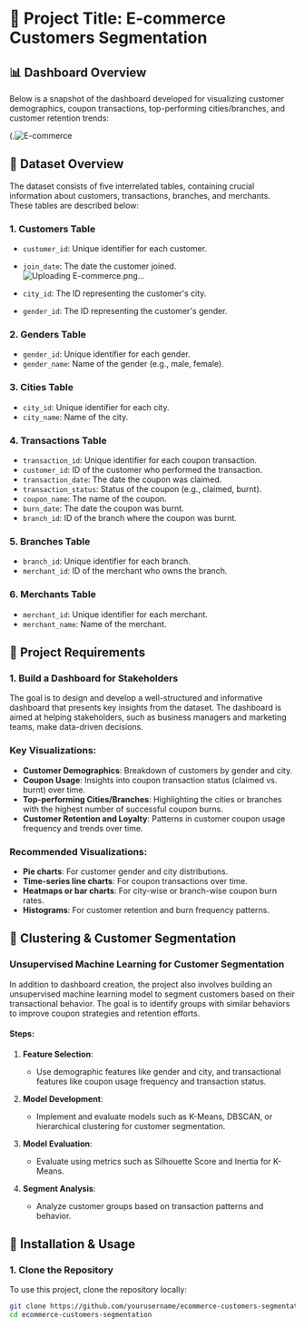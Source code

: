 # 📌 Project Title: E-commerce Customers Segmentation

## 📊 Dashboard Overview

Below is a snapshot of the dashboard developed for visualizing customer demographics, coupon transactions, top-performing cities/branches, and customer retention trends:

(.![E-commerce](https://github.com/user-attachments/assets/dba4dbdb-2aea-4893-a165-15409e0700b7)


## 📌 Dataset Overview
The dataset consists of five interrelated tables, containing crucial information about customers, transactions, branches, and merchants. These tables are described below:

### 1. Customers Table
- `customer_id`: Unique identifier for each customer.
- `join_date`: The date the customer joined.![Uploading E-commerce.png…]()

- `city_id`: The ID representing the customer's city.
- `gender_id`: The ID representing the customer's gender.

### 2. Genders Table
- `gender_id`: Unique identifier for each gender.
- `gender_name`: Name of the gender (e.g., male, female).

### 3. Cities Table
- `city_id`: Unique identifier for each city.
- `city_name`: Name of the city.

### 4. Transactions Table
- `transaction_id`: Unique identifier for each coupon transaction.
- `customer_id`: ID of the customer who performed the transaction.
- `transaction_date`: The date the coupon was claimed.
- `transaction_status`: Status of the coupon (e.g., claimed, burnt).
- `coupon_name`: The name of the coupon.
- `burn_date`: The date the coupon was burnt.
- `branch_id`: ID of the branch where the coupon was burnt.

### 5. Branches Table
- `branch_id`: Unique identifier for each branch.
- `merchant_id`: ID of the merchant who owns the branch.

### 6. Merchants Table
- `merchant_id`: Unique identifier for each merchant.
- `merchant_name`: Name of the merchant.

## 📌 Project Requirements

### 1. Build a Dashboard for Stakeholders
The goal is to design and develop a well-structured and informative dashboard that presents key insights from the dataset. The dashboard is aimed at helping stakeholders, such as business managers and marketing teams, make data-driven decisions.

### Key Visualizations:
- **Customer Demographics**: Breakdown of customers by gender and city.
- **Coupon Usage**: Insights into coupon transaction status (claimed vs. burnt) over time.
- **Top-performing Cities/Branches**: Highlighting the cities or branches with the highest number of successful coupon burns.
- **Customer Retention and Loyalty**: Patterns in customer coupon usage frequency and trends over time.

### Recommended Visualizations:
- **Pie charts**: For customer gender and city distributions.
- **Time-series line charts**: For coupon transactions over time.
- **Heatmaps or bar charts**: For city-wise or branch-wise coupon burn rates.
- **Histograms**: For customer retention and burn frequency patterns.

## 📌 Clustering & Customer Segmentation

### Unsupervised Machine Learning for Customer Segmentation
In addition to dashboard creation, the project also involves building an unsupervised machine learning model to segment customers based on their transactional behavior. The goal is to identify groups with similar behaviors to improve coupon strategies and retention efforts.

#### Steps:
1. **Feature Selection**:
   - Use demographic features like gender and city, and transactional features like coupon usage frequency and transaction status.
   
2. **Model Development**:
   - Implement and evaluate models such as K-Means, DBSCAN, or hierarchical clustering for customer segmentation.
   
3. **Model Evaluation**:
   - Evaluate using metrics such as Silhouette Score and Inertia for K-Means.
   
4. **Segment Analysis**:
   - Analyze customer groups based on transaction patterns and behavior.

## 📌 Installation & Usage

### 1. Clone the Repository
To use this project, clone the repository locally:
```bash
git clone https://github.com/yourusername/ecommerce-customers-segmentation.git
cd ecommerce-customers-segmentation
